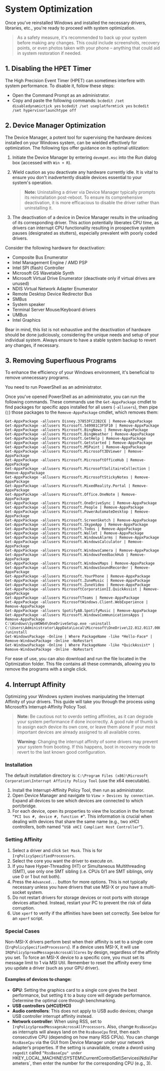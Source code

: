 # System Optimization 
Once you've reinstalled Windows and installed the necessary drivers, libraries, etc., you're ready to proceed with system optimization.
>As a safety measure, it's recommended to back up your system before making any changes. This could include screenshots, recovery points, or even photos taken with your phone – anything that could aid in system restoration if needed.
## 1. Disabling the HPET Timer

The High Precision Event Timer (HPET) can sometimes interfere with system performance. To disable it, follow these steps:

- Open the Command Prompt as an administrator.
- Copy and paste the following commands:
 `bcdedit /set disabledynamictick yes`
 `bcdedit /set useplatformtick yes`
 `bcdedit /set hypervisorlaunchtype off`

## 2. Device Manager Optimization

The Device Manager, a potent tool for supervising the hardware devices installed on your Windows system, can be wielded effectively for optimization. The following tips offer guidance on its optimal utilization:

1. Initiate the Device Manager by entering `devmgmt.msc` into the Run dialog box (accessed with `Win + R`).

2. Wield caution as you deactivate any hardware currently idle. It is vital to ensure you don't inadvertently disable devices essential to your system's operation.

   > **Note:** Uninstalling a driver via Device Manager typically prompts its reinstallation post-reboot. To ensure its comprehensive deactivation, it is more efficacious to disable the driver rather than uninstalling it.

3. The deactivation of a device in Device Manager results in the unloading of its corresponding driver. This action potentially liberates CPU time, as drivers can interrupt CPU functionality resulting in prospective system pauses (designated as stutters), especially prevalent with poorly coded drivers.

Consider the following hardware for deactivation:

- Composite Bus Enumerator
- Intel Management Engine / AMD PSP
- Intel SPI (flash) Controller
- Microsoft GS Wavetable Synth
- Microsoft Virtual Drive Enumerator (deactivate only if virtual drives are unused)
- NDIS Virtual Network Adapter Enumerator
- Remote Desktop Device Redirector Bus
- SMBus
- System speaker
- Terminal Server Mouse/Keyboard drivers
- UMBus
- Intel Graphics

Bear in mind, this list is not exhaustive and the deactivation of hardware should be done judiciously, considering the unique needs and setup of your individual system. Always ensure to have a stable system backup to revert any changes, if necessary.

## 3. Removing Superfluous Programs

To enhance the efficiency of your Windows environment, it's beneficial to remove unnecessary programs.

You need to run PowerShell as an administrator.

Once you've opened PowerShell as an administrator, you can run the following commands. These commands use the `Get-AppxPackage` cmdlet to find packages for specific apps installed for all users (`-allusers`), then pipe (`|`) those packages to the `Remove-AppxPackage` cmdlet, which removes them:
```
Get-AppxPackage -allusers Disney.37853FC22B2CE | Remove-AppxPackage
Get-AppxPackage -allusers Microsoft.549981C3F5F10 | Remove-AppxPackage
Get-AppxPackage -allusers Microsoft.BingNews | Remove-AppxPackage
Get-AppxPackage -allusers Microsoft.BingWeather | Remove-AppxPackage
Get-AppxPackage -allusers Microsoft.GetHelp | Remove-AppxPackage
Get-AppxPackage -allusers Microsoft.Getstarted | Remove-AppxPackage
Get-AppxPackage -allusers Microsoft.MSPaint | Remove-AppxPackage
Get-AppxPackage -allusers Microsoft.Microsoft3DViewer | Remove-AppxPackage
Get-AppxPackage -allusers Microsoft.MicrosoftOfficeHub | Remove-AppxPackage
Get-AppxPackage -allusers Microsoft.MicrosoftSolitaireCollection | Remove-AppxPackage
Get-AppxPackage -allusers Microsoft.MicrosoftStickyNotes | Remove-AppxPackage
Get-AppxPackage -allusers Microsoft.MixedReality.Portal | Remove-AppxPackage
Get-AppxPackage -allusers Microsoft.Office.OneNote | Remove-AppxPackage
Get-AppxPackage -allusers Microsoft.OneDriveSync | Remove-AppxPackage
Get-AppxPackage -allusers Microsoft.People | Remove-AppxPackage
Get-AppxPackage -allusers Microsoft.PowerAutomateDesktop | Remove-AppxPackage
Get-AppxPackage -allusers Microsoft.ScreenSketch | Remove-AppxPackage
Get-AppxPackage -allusers Microsoft.SkypeApp | Remove-AppxPackage
Get-AppxPackage -allusers Microsoft.Todos | Remove-AppxPackage
Get-AppxPackage -allusers Microsoft.Wallet | Remove-AppxPackage
Get-AppxPackage -allusers Microsoft.WindowsAlarms | Remove-AppxPackage
Get-AppxPackage -allusers Microsoft.WindowsCalculator | Remove-AppxPackage
Get-AppxPackage -allusers Microsoft.WindowsCamera | Remove-AppxPackage
Get-AppxPackage -allusers Microsoft.WindowsFeedbackHub | Remove-AppxPackage
Get-AppxPackage -allusers Microsoft.WindowsMaps | Remove-AppxPackage
Get-AppxPackage -allusers Microsoft.WindowsSoundRecorder | Remove-AppxPackage
Get-AppxPackage -allusers Microsoft.YourPhone | Remove-AppxPackage
Get-AppxPackage -allusers Microsoft.ZuneMusic | Remove-AppxPackage
Get-AppxPackage -allusers Microsoft.ZuneVideo | Remove-AppxPackage
Get-AppxPackage -allusers MicrosoftCorporationII.QuickAssist | Remove-AppxPackage
Get-AppxPackage -allusers MicrosoftTeams | Remove-AppxPackage
Get-AppxPackage -allusers MicrosoftWindows.Client.WebExperience | Remove-AppxPackage
Get-AppxPackage -allusers SpotifyAB.SpotifyMusic | Remove-AppxPackage
Get-AppxPackage -allusers Microsoft.WindowsCommunicationsApps | Remove-AppxPackage
C:\Windows\SysWOW64\OneDriveSetup.exe -uninstall
C:\Users\Administrator\AppData\Local\Microsoft\OneDrive\22.012.0117.0003\OneDriveSetup.exe /uninstall
Get-WindowsPackage -Online | Where PackageName -like *Hello-Face* | Remove-WindowsPackage -Online -NoRestart
Get-WindowsPackage -Online | Where PackageName -like *QuickAssist* | Remove-WindowsPackage -Online -NoRestart
```

For ease of use, you can also download and run the file located in the Optimization folder. This file contains all these commands, allowing you to remove the programs with a single click.

## 4. Interrupt Affinity

Optimizing your Windows system involves manipulating the Interrupt Affinity of your drivers. This guide will take you through the process using Microsoft’s Interrupt-Affinity Policy Tool.

>**Note:** Be cautious not to overdo setting affinities, as it can degrade your system performance if done incorrectly. A good rule of thumb is to assign each device its own core, or leave them alone if your most important devices are already assigned to all available cores.

>**Warning:** Changing the interrupt affinity of some drivers may prevent your system from booting. If this happens, boot in recovery mode to revert to the last known good configuration.

### Installation

The default installation directory is: `C:\Program Files (x86)\Microsoft Corporation\Interrupt Affinity Policy Tool` (use the x64 executable).

1. Install the Interrupt-Affinity Policy Tool, then run as administrator.
2. Open Device Manager and navigate to `View > Devices by connection`. Expand all devices to see which devices are connected to which port/bridge.
3. For each device, open its properties to view the location in the format: `“PCI bus #, device #, function #”`. This information is crucial when dealing with devices that share the same name (e.g., two xHCI controllers, both named `“USB xHCI Compliant Host Controller”`).

### Setting Affinity

1. Select a driver and click `Set Mask`. This is for `IrqPolicySpecifiedProcessors`.
2. Select the core you want the driver to execute on.
3. If you have Hyper-Threading (HT) or Simultaneous Multithreading (SMT), use only one SMT sibling (i.e. CPUs 0/1 are SMT siblings, only use 0 or 1 but not both).
4. Press the `Advanced...` button for more options. This is not typically necessary unless you have drivers that use MSI-X or you have a multi-socket system.
5. Do not restart drivers for storage devices or root ports with storage devices attached. Instead, restart your PC to prevent the risk of data corruption.
6. Use `xperf` to verify if the affinities have been set correctly. See below for an `xperf` script.

### Special Cases

Non-MSI-X drivers perform best when their affinity is set to a single core (`IrqPolicySpecifiedProcessors`). If a device uses MSI-X, it will use `IRQPolicySpreadMessagesAcrossAllCores` by design, regardless of the affinity you set. To force an MSI-X device to a specific core, you must set its message limit to 1 via MSI Util. Remember to reset the affinity every time you update a driver (such as your GPU driver).

#### Examples of devices to change:

- **GPU**: Setting the graphics card to a single core gives the best performance, but setting it to a busy core will degrade performance. Determine the optimal core through benchmarking.
- **USB controllers (xHCI/EHCI)**
- **Audio controllers**: This does not apply to USB audio devices; change USB controller interrupt affinity instead.
- **Network controller**: When using RSS, set to `IrqPolicySpreadMessagesAcrossAllProcessors`. Also, change `RssBaseCpu` as interrupts will always land on the `RssBaseCpu` first, then each consecutive CPU (depending on how many RSS CPUs). You can change `RssBaseCpu` via the GUI from Device Manager under your network adapter’s properties. If the setting is unavailable, create a dword using `regedit` called `“RssBaseCpu" under `HKEY_LOCAL_MACHINE\SYSTEM\CurrentControlSet\Services\Ndis\Parameters`, then enter the number for the corresponding CPU (e.g., 3).

